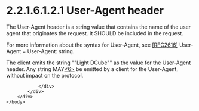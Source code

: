 <html dir="LTR" xmlns:mshelp="http://msdn.microsoft.com/mshelp" xmlns:ddue="http://ddue.schemas.microsoft.com/authoring/2003/5" xmlns:xlink="http://www.w3.org/1999/xlink" xmlns:tool="http://www.microsoft.com/tooltip">
    <head>
        <meta http-equiv="Content-Type" content="text/html; CHARSET=utf-8"></meta>
        <meta name="save" content="history"></meta>
        <title>2.2.1.6.1.2.1 User-Agent header</title>
        <xml>
            <mshelp:toctitle title="2.2.1.6.1.2.1 User-Agent header"></mshelp:toctitle>
            <mshelp:rltitle title="[MS-SSAS8]: User-Agent header"></mshelp:rltitle>
            <mshelp:keyword index="A" term="0e20c503-eb3e-4958-80b3-1521e1d0f6f2"></mshelp:keyword>
            <mshelp:attr name="DCSext.ContentType" value="open specification"></mshelp:attr>
            <mshelp:attr name="AssetID" value="0e20c503-eb3e-4958-80b3-1521e1d0f6f2"></mshelp:attr>
            <mshelp:attr name="TopicType" value="kbRef"></mshelp:attr>
            <mshelp:attr name="DCSext.Title" value="[MS-SSAS8]: User-Agent header" />
        </xml>
    </head>
    <body>
        <div id="header">
            <h1 class="heading">2.2.1.6.1.2.1 User-Agent header</h1>
        </div>
        <div id="mainSection">
            <div id="mainBody">
                <div id="allHistory" class="saveHistory"></div>
                <div id="sectionSection0" class="section" name="collapseableSection">
                    

<p>The User-Agent header is a string value that contains the
name of the user agent that originates the request. It SHOULD be included in
the request.</p>

<p>For more information about the syntax for User-Agent, see <a href="https://go.microsoft.com/fwlink/?LinkId=90372">[RFC2616]</a> User-Agent =
User-Agent: string.</p>

<p>The client emits the string &quot;&quot;Light
DCube&quot;&quot; as the value for the User-Agent header. Any string MAY<a id="Appendix_A_Target_6"></a><a href="05c9e5c4-4566-418c-a56e-69fca8d73f4b.htm#Appendix_A_6" aria-label="Product behavior note 6">&lt;6&gt;</a> be emitted by a client for the
User-Agent, without impact on the protocol. </p>


                </div>
            </div>
        </div>
    </body>
</html>